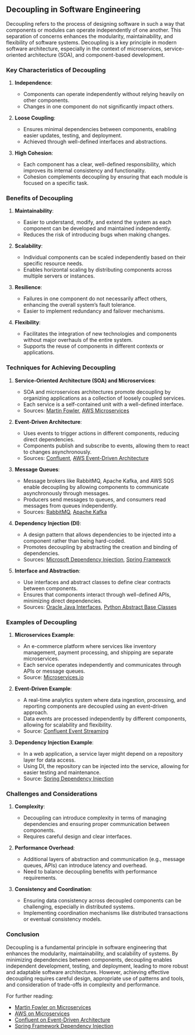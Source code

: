 ## Decoupling in Software Engineering

Decoupling refers to the process of designing software in such a way that components or modules can operate independently of one another. This separation of concerns enhances the modularity, maintainability, and flexibility of software systems. Decoupling is a key principle in modern software architecture, especially in the context of microservices, service-oriented architecture (SOA), and component-based development.

### Key Characteristics of Decoupling

1. **Independence**:
   - Components can operate independently without relying heavily on other components.
   - Changes in one component do not significantly impact others.

2. **Loose Coupling**:
   - Ensures minimal dependencies between components, enabling easier updates, testing, and deployment.
   - Achieved through well-defined interfaces and abstractions.

3. **High Cohesion**:
   - Each component has a clear, well-defined responsibility, which improves its internal consistency and functionality.
   - Cohesion complements decoupling by ensuring that each module is focused on a specific task.

### Benefits of Decoupling

1. **Maintainability**:
   - Easier to understand, modify, and extend the system as each component can be developed and maintained independently.
   - Reduces the risk of introducing bugs when making changes.

2. **Scalability**:
   - Individual components can be scaled independently based on their specific resource needs.
   - Enables horizontal scaling by distributing components across multiple servers or instances.

3. **Resilience**:
   - Failures in one component do not necessarily affect others, enhancing the overall system’s fault tolerance.
   - Easier to implement redundancy and failover mechanisms.

4. **Flexibility**:
   - Facilitates the integration of new technologies and components without major overhauls of the entire system.
   - Supports the reuse of components in different contexts or applications.

### Techniques for Achieving Decoupling

1. **Service-Oriented Architecture (SOA) and Microservices**:
   - SOA and microservices architectures promote decoupling by organizing applications as a collection of loosely coupled services.
   - Each service is a self-contained unit with a well-defined interface.
   - Sources: [Martin Fowler](https://martinfowler.com/articles/microservices.html), [AWS Microservices](https://aws.amazon.com/microservices/)

2. **Event-Driven Architecture**:
   - Uses events to trigger actions in different components, reducing direct dependencies.
   - Components publish and subscribe to events, allowing them to react to changes asynchronously.
   - Sources: [Confluent](https://www.confluent.io/blog/what-is-event-driven-architecture/), [AWS Event-Driven Architecture](https://aws.amazon.com/event-driven-architecture/)

3. **Message Queues**:
   - Message brokers like RabbitMQ, Apache Kafka, and AWS SQS enable decoupling by allowing components to communicate asynchronously through messages.
   - Producers send messages to queues, and consumers read messages from queues independently.
   - Sources: [RabbitMQ](https://www.rabbitmq.com/), [Apache Kafka](https://kafka.apache.org/)

4. **Dependency Injection (DI)**:
   - A design pattern that allows dependencies to be injected into a component rather than being hard-coded.
   - Promotes decoupling by abstracting the creation and binding of dependencies.
   - Sources: [Microsoft Dependency Injection](https://docs.microsoft.com/en-us/dotnet/core/extensions/dependency-injection), [Spring Framework](https://spring.io/guides/gs/handling-form-submission/)

5. **Interface and Abstraction**:
   - Use interfaces and abstract classes to define clear contracts between components.
   - Ensures that components interact through well-defined APIs, minimizing direct dependencies.
   - Sources: [Oracle Java Interfaces](https://docs.oracle.com/javase/tutorial/java/IandI/createinterface.html), [Python Abstract Base Classes](https://docs.python.org/3/library/abc.html)

### Examples of Decoupling

1. **Microservices Example**:
   - An e-commerce platform where services like inventory management, payment processing, and shipping are separate microservices.
   - Each service operates independently and communicates through APIs or message queues.
   - Source: [Microservices.io](https://microservices.io/patterns/microservices.html)

2. **Event-Driven Example**:
   - A real-time analytics system where data ingestion, processing, and reporting components are decoupled using an event-driven approach.
   - Data events are processed independently by different components, allowing for scalability and flexibility.
   - Source: [Confluent Event Streaming](https://www.confluent.io/what-is-event-streaming/)

3. **Dependency Injection Example**:
   - In a web application, a service layer might depend on a repository layer for data access.
   - Using DI, the repository can be injected into the service, allowing for easier testing and maintenance.
   - Source: [Spring Dependency Injection](https://spring.io/guides/gs/handling-form-submission/)

### Challenges and Considerations

1. **Complexity**:
   - Decoupling can introduce complexity in terms of managing dependencies and ensuring proper communication between components.
   - Requires careful design and clear interfaces.

2. **Performance Overhead**:
   - Additional layers of abstraction and communication (e.g., message queues, APIs) can introduce latency and overhead.
   - Need to balance decoupling benefits with performance requirements.

3. **Consistency and Coordination**:
   - Ensuring data consistency across decoupled components can be challenging, especially in distributed systems.
   - Implementing coordination mechanisms like distributed transactions or eventual consistency models.

### Conclusion

Decoupling is a fundamental principle in software engineering that enhances the modularity, maintainability, and scalability of systems. By minimizing dependencies between components, decoupling enables independent development, testing, and deployment, leading to more robust and adaptable software architectures. However, achieving effective decoupling requires careful design, appropriate use of patterns and tools, and consideration of trade-offs in complexity and performance.

For further reading:
- [Martin Fowler on Microservices](https://martinfowler.com/articles/microservices.html)
- [AWS on Microservices](https://aws.amazon.com/microservices/)
- [Confluent on Event-Driven Architecture](https://www.confluent.io/blog/what-is-event-driven-architecture/)
- [Spring Framework Dependency Injection](https://spring.io/guides/gs/handling-form-submission/)